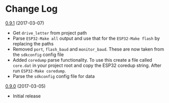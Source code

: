 # Change Log

[0.9.1](#) (2017-03-07)
* Get `drive_letter` from project path
* Parse `ESP32-Make all` output and use that for the `ESP32-Make flash` by replacing the paths
* Removed `port`, `flash_baud` and `monitor_baud`. These are now taken from the `sdkconfig` config file
* Added `coredump` parse functionality. To use this create a file called `core.dat` in your project root and copy the ESP32 coredup string. After run `ESP32-Make coredump`.
* Parse the `sdkconfig` config file for data

[0.9.0](#) (2017-03-05) 
* Initial release
